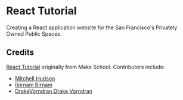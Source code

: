 # React Tutorial
Creating a React application website for the San Francisco's Privately Owned Public Spaces.

## Credits
[React Tutorial](https://github.com/MakeSchool-Tutorials/React-Fundamentals) originally from Make School. Contributors include:
* [Mitchell Hudson](https://github.com/soggybag)
* [Ibirnam Birnam](https://github.com/ibirnam)
* [DrakeVorndran Drake Vorndran](https://github.com/DrakeVorndran)